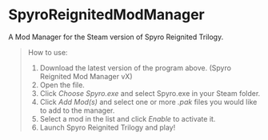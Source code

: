 # SpyroReignitedModManager
A Mod Manager for the Steam version of Spyro Reignited Trilogy.
> How to use:
> 1.  Download the latest version of the program above. (Spyro Reignited Mod Manager vX)
> 2.  Open the file.
> 3.  Click *Choose Spyro.exe* and select Spyro.exe in your Steam folder.
> 4.  Click *Add Mod(s)* and select one or more *.pak* files you would like to add to the manager.
> 5.  Select a mod in the list and click *Enable* to activate it.
> 6.  Launch Spyro Reignited Trilogy and play!
